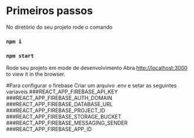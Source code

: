 # Primeiros passos


No diretório do seu projeto rode o comando

### `npm i `
### `npm start`

Rode seu projeto em mode de desenvolvimento
Abra [http://localhost:3000](http://localhost:3000) to view it in the browser.

#Para configurar o firebase
 Criar um arquivo .env e setar as seguintes variaveis
###REACT_APP_FIREBASE_API_KEY
###REACT_APP_FIREBASE_AUTH_DOMAIN
###REACT_APP_FIREBASE_DATABASE_URL
###REACT_APP_FIREBASE_PROJECT_ID
###REACT_APP_FIREBASE_STORAGE_BUCKET
###REACT_APP_FIREBASE_MESSAGING_SENDER
###REACT_APP_FIREBASE_APP_ID